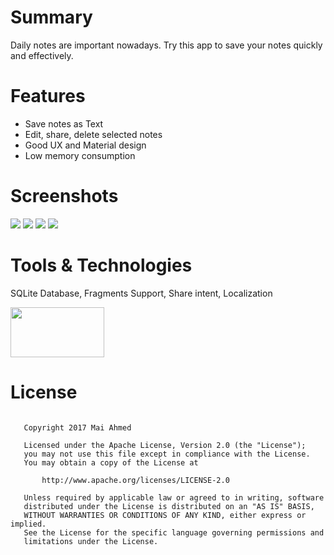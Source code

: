 # Summary #
Daily notes are important nowadays. Try this app to save your notes quickly and effectively.

# Features
<ul>
<li>Save notes as Text</li>
<li>Edit, share, delete selected notes</li>
<li>Good UX and Material design</li>
<li>Low memory consumption</li>
</ul>

# Screenshots #
<img src="https://s8.postimg.org/hr8rph2w5/screener_1497215262902.png"/>
<img src="https://s11.postimg.org/sq94dfqg3/screener_1497217495494.png"/>
<img src="https://s8.postimg.org/hfrbcpmg5/screener_1497215687746.png"/>
<img src="https://s8.postimg.org/taknf5zyt/screener_1497217034375.png"/>

# Tools & Technologies
SQLite Database, Fragments Support, Share intent, Localization


<a href="https://drive.google.com/open?id=0ByN8UVrN9463Z2tQRVVUQWwxNjQ"><img src="http://www.apkdisc.com/style/apkdiscad2.png" width="150" height="80" /></a> 

# License #
<pre><code>
   Copyright 2017 Mai Ahmed

   Licensed under the Apache License, Version 2.0 (the "License");
   you may not use this file except in compliance with the License.
   You may obtain a copy of the License at

       http://www.apache.org/licenses/LICENSE-2.0

   Unless required by applicable law or agreed to in writing, software
   distributed under the License is distributed on an "AS IS" BASIS,
   WITHOUT WARRANTIES OR CONDITIONS OF ANY KIND, either express or implied.
   See the License for the specific language governing permissions and
   limitations under the License.
   </code></pre>
